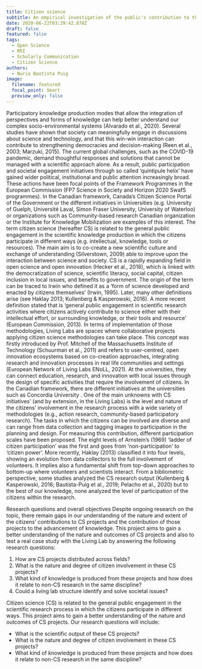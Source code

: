 ```yaml
---
title: Citizen science
subtitle: An empirical investigation of the public's contribution to the advancement of knowledge
date: 2020-06-22T03:29:42.878Z
draft: false
featured: false
tags:
  - Open Science
  - RRI
  - Scholarly Communication
  - Citizen Science
authors:
  - Nuria Bautista Puig
image:
  filename: featured
  focal_point: Smart
  preview_only: false
---
```



Participatory knowledge production modes that allow the integration of perspectives and forms of knowledge can help better understand our complex socio-environmental systems (Alvarado et al., 2020). 
Several studies have shown that society can meaningfully engage in discussions about science and technology, and that this win-win interaction can contribute to strengthening democracies and decision-making (Reen et al., 2003; Marzuki, 2015). The current global challenges, such as the COVID-19 pandemic, demand thoughtful responses and solutions that cannot be managed with a scientific approach alone. As a result, public participation and societal engagement initiatives through so called ‘quintipule helix’ have gained wider political, institutional and public attention increasingly broad. These actions have been focal points of the Framework Programmes in the European Commission (FP7 Science in Society and Horizon 2020 SwafS programmes). In the Canadian framework, Canada’s Citizen Science Portal of the Government or the different initiatives in Universities (e.g. University of Guelph, Université Laval, Simon Fraser University, University of Waterloo) or organizations such as Community-based research Canadian organization or the Institute for Knowledge Mobilization are examples of this interest.
The term citizen science (hereafter CS) is related to the general public engagement in the scientific knowledge production in which the citizens participate in different ways (e.g. intellectual, knowledge, tools or resources). The main aim is to co-create a new scientific culture and exchange of understanding (Silverstown, 2009) able to improve upon the interaction between science and society. CS is a rapidly expanding field in open science and open innovation (Hecker et al., 2018), which is linked with the democratization of science, scientific literacy, social capital, citizen inclusion in local issues, and benefits to government. The origin of the term can be traced to Irwin who defined it as a ‘form of science developed and enacted by citizens themselves’ (Irwin, 1995). Later, many other definitions arise (see Haklay 2013; Kullenberg & Kasperowski, 2016). A more recent definition stated that is ‘general public engagement in scientific research activities where citizens actively contribute to science either with their intellectual effort, or surrounding knowledge, or their tools and resource’ (European Commission, 2013).
In terms of implementation of those methodologies, Living Labs are spaces where collaborative projects applying citizen science methodologies can take place. This concept was firstly introduced by Prof. Mitchell of the Massachusetts Institute of Technology (Schuurman et al., 2011) and refers to user-centred, open innovation ecosystems based on co-creation approaches, integrating research and innovation processes in real life communities and settings (European Network of Living Labs ENoLL, 2021). At the universities, they can connect education, research, and innovation with local issues through the design of specific activities that require the involvement of citizens. In the Canadian framework, there are different initiatives at the universities such as Concordia University .
One of the main unknowns with CS initiatives’ (and by extension, in the Living Labs) is the level and nature of the citizens’ involvement in the research process with a wide variety of methodologies (e.g., action research, community-based participatory research). The tasks in which the citizens can be involved are diverse and can range from data collection and tagging images to participation in the planning and design. For measuring this contribution, different participation scales have been proposed. The eight levels of Arnstein’s (1969) ‘ladder of citizen participation’ was the first and goes from ‘non-participation’ to ‘citizen power’. More recently, Haklay (2013) classified it into four levels, showing an evolution from data collectors to the full involvement of volunteers. It implies also a fundamental shift from top-down approaches to bottom-up where volunteers and scientists interact. From a bibliometric perspective, some studies analyzed the CS research output (Kullenberg & Kasperowski, 2016; Bautista-Puig et al., 2019; Pelacho et al., 2020) but to the best of our knowledge, none analyzed the level of participation of the citizens within the research. 

Research questions and overall objectives
Despite ongoing research on the topic, there remain gaps in our understanding of the nature and extent of the citizens’ contributions to CS projects and the contribution of those projects to the advancement of knowledge. This project aims to gain a better understanding of the nature and outcomes of CS projects and also to test a real case study with the Living Lab by answering the following research questions: 
1.	How are CS projects distributed across fields?
2.	What is the nature and degree of citizen involvement in these CS projects?
3.	What kind of knowledge is produced from these projects and how does it relate to non-CS research in the same discipline?
4.	Could a living lab structure identify and solve societal issues?



Citizen science (CS) is related to the general public engagement in the scientific research process in which the citizens participate in different ways. This project aims to gain a better understanding of the nature and outcomes of CS projects. Our research questions will include: 
- What is the scientific output of these CS projects? 
- What is the nature and degree of citizen involvement in these CS projects? 
- What kind of knowledge is produced from these projects and how does it relate to non-CS research in the same discipline? 





